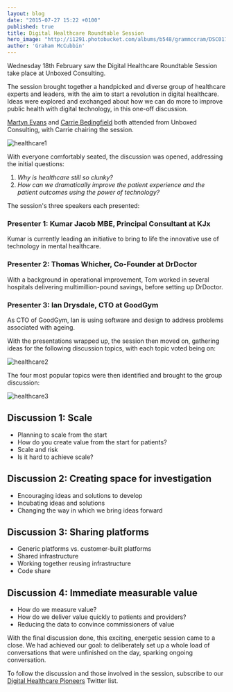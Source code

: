 ```yaml
---
layout: blog
date: "2015-07-27 15:22 +0100"
published: true
title: Digital Healthcare Roundtable Session
hero_image: "http://i1291.photobucket.com/albums/b548/grammccram/DSC01779_zpsd4fmmo16.jpg"
author: 'Graham McCubbin'
---
```


Wednesday 18th February saw the Digital Healthcare Roundtable Session take place at Unboxed Consulting.

The session brought together a handpicked and diverse group of healthcare experts and leaders, with the aim to start a revolution in digital healthcare. Ideas were explored and exchanged about how we can do more to improve public health with digital technology, in this one-off discussion.

[Martyn Evans](http://www.unboxedconsulting.com/people/martyn-evans) and [Carrie Bedingfield](http://www.unboxedconsulting.com/people/carrie-bedingfield) both attended from Unboxed Consulting, with Carrie chairing the session.

![healthcare1](http://i1291.photobucket.com/albums/b548/grammccram/Screen%20Shot%202015-02-24%20at%2011.51.23_zpskt1lvghp.png)

With everyone comfortably seated, the discussion was opened, addressing the initial questions:

1. _Why is healthcare still so clunky?_
2. _How can we dramatically improve the patient experience and the patient outcomes using the power of technology?_

The session's three speakers each presented:

### Presenter 1: Kumar Jacob MBE, Principal Consultant at KJx

Kumar is currently leading an initiative to bring to life the innovative use of technology in mental healthcare.

### Presenter 2: Thomas Whicher, Co-Founder at DrDoctor

With a background in operational improvement, Tom worked in several hospitals delivering multimillion-pound savings, before setting up DrDoctor.

### Presenter 3: Ian Drysdale, CTO at GoodGym

As CTO of GoodGym, Ian is using software and design to address problems associated with ageing.

With the presentations wrapped up, the session then moved on, gathering ideas for the following discussion topics, with each topic voted being on:

![healthcare2](http://i1291.photobucket.com/albums/b548/grammccram/Screen%20Shot%202015-02-24%20at%2013.08.52_zpsr1tnaers.png)

The four most popular topics were then identified and brought to the group discussion:

![healthcare3](http://i1291.photobucket.com/albums/b548/grammccram/Screen%20Shot%202015-02-24%20at%2017.12.36_zps6x8herpg.png)

## Discussion 1: Scale

* Planning to scale from the start
* How do you create value from the start for patients?
* Scale and risk
* Is it hard to achieve scale?

## Discussion 2: Creating space for investigation

* Encouraging ideas and solutions to develop
* Incubating ideas and solutions
* Changing the way in which we bring ideas forward

## Discussion 3: Sharing platforms

* Generic platforms vs. customer-built platforms
* Shared infrastructure
* Working together reusing infrastructure
* Code share

## Discussion 4: Immediate measurable value

* How do we measure value?
* How do we deliver value quickly to patients and providers?
* Reducing the data to convince commissioners of value

With the final discussion done, this exciting, energetic session came to a close. We had achieved our goal: to deliberately set up a whole load of conversations that were unfinished on the day, sparking ongoing conversation.

To follow the discussion and those involved in the session, subscribe to our [Digital Healthcare Pioneers](https://twitter.com/Ubxd/lists/digital-health-pioneers1) Twitter list.
